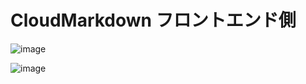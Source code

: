 # CloudMarkdown フロントエンド側
![image](https://user-images.githubusercontent.com/29545778/163837345-a5881162-ade9-4a8e-8e28-66056cc80e8c.png)

![image](https://user-images.githubusercontent.com/29545778/163837927-5bdeb92d-34ab-47a7-beeb-12d2e9736be0.png)
